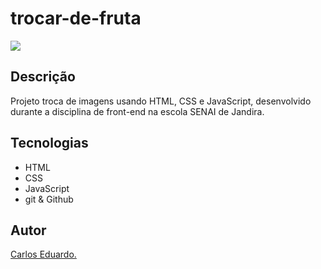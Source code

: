 # trocar-de-fruta
![](./Captura%20de%20Tela%202025-08-11%20%C3%A0s%2016.14.14.png)

## Descrição
Projeto troca de imagens usando HTML, CSS e JavaScript, desenvolvido durante a disciplina de front-end na escola SENAI de Jandira.

## Tecnologias
* HTML
* CSS
* JavaScript
* git
& Github

## Autor
[Carlos Eduardo.](https://www.linkedin.com/in/carlos-eduardo-silva-pereira-a2413b353/)